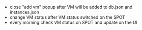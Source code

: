 - close "add vm" popup after VM will be added to db.json and instances.json
- change VM status after VM status switched on the SPOT
- every morning check VM status on SPOT and update on the UI
